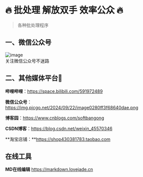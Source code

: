 #  🔥 批处理 解放双手 效率公众 🔥

>各种批处理程序

## 一、微信公众号
![image](https://img.picgo.net/2024/09/22/image0280ff3f68640dae.png)  
关注微信公众号不迷路

## 二、其他媒体平台🌰
**哔哩哔哩**：https://space.bilibili.com/591972489

**微信公众号**：https://img.picgo.net/2024/09/22/image0280ff3f68640dae.png

**博客园**：https://www.cnblogs.com/softbangong

**CSDN博客**：https://blog.csdn.net/weixin_45570346

**淘宝店铺：**https://shop430381783.taobao.com

## 在线工具

**MD在线编辑**
https://markdown.lovejade.cn
